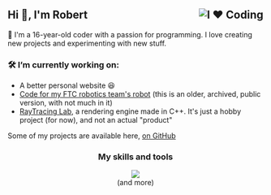 ## Hi 👋, I'm Robert <img align="right" src="https://img.shields.io/badge/I%20%E2%9D%A4%EF%B8%8F-Coding-blue?style=flat" alt="I ❤️ Coding"/>

🚀 I'm a 16-year-old coder with a passion for programming. I love creating new projects and experimenting with new stuff.

### 🛠️ I’m currently working on:
- A better personal website 😆
- [Code for my FTC robotics team's robot](https://github.com/PrimeTech-Robotics/FTC-Into-The-Deep-RoadRunner) (this is an older, archived, public version, with not much in it)
- [RayTracing Lab](https://github.com/RobertLupas/RayTracing-Lab), a rendering engine made in C++. It's just a hobby project (for now), and not an actual "product"

Some of my projects are available here, [on GitHub](https://github.com/RobertLupas?tab=repositories)

<h3 align="center">My skills and tools</h3>
<p align="center">
  <img src="https://skillicons.dev/icons?i=html,css,js,alpinejs,nodejs,bun,cpp,java,kotlin,vscode,visualstudio,replit,postman&theme=dark" />
  <br>
  (and more)
</p>
